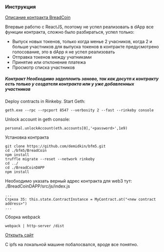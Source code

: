 ### Инструкция

[Описание контракта BreadCoin](https://github.com/demidkin/bfm5/blob/master/BreadCoin/Readme.md)

Впервые работю с ReactJS, поэтому не успел реализовать в dApp все функции контракта, сложно было разбираться, успел только:

* Выпуск новых токенов, только когда менье 2 учасников, когда 2 и больше участников для выпуска токенов в контракте предусмотрено голосование, это в dApp я не успел реализовать
* Отправка токенов между учатниками
* Принятие или отклонение платежа
* Просмотр списка участников
    

##### Контракт Необходимо задеплоить заново, так как досутп к контракту есть только у создателя контракта или у уже добавленных участников

Deploy contracts in Rinkeby. Start Geth:

    geth.exe --rpc --rpcport 8547 --verbosity 2 --fast --rinkeby console

Unlock account in geth console:

    personal.unlockAccount(eth.accounts[0],'<password>',1e9)

Установка контракта

    git clone https://github.com/demidkin/bfm5.git
    cd ./bfm5/BreadCoin
    npm install
    truffle migrate --reset --network rinkeby
    cd ../
    cd ./BreadCoinDAPP
    npm install

Необходимо указать верный адрес контракта для web3 тут: ./BreadCoinDAPP/src/js/index.js

    ...
    Стркоа 35: this.state.ContractInstance = MyContract.at("<new contract address>")
    ...

Сборка webpack

    webpack | http-server /dist

[Открыть сайт](http://127.0.0.1:8081)

C ipfs на локальной машине побалосвался, вроде все понятно.





